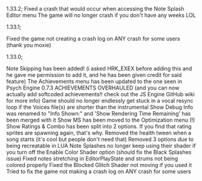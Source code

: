 1.33.2;
Fixed a crash that would occur when accessing the Note Splash Editor menu
The game will no longer crash if you don't have any weeks LOL

1.33.1;

Fixed the game not creating a crash log on ANY crash for some users (thank you moxie)

1.33.0;

Note Skipping has been added! (i asked HRK_EXEX before adding this and he gave me permission to add it, and he has been given credit for said feature)
The Achievements menu has been updated to the one seen in Psych Engine 0.7.3
ACHIEVEMENTS OVERHAULED (and you can now actually add softcoded achievements!! check out the JS Engine GitHub wiki for more info)
Game should no longer endlessly get stuck in a vocal resync loop if the Voices file(s) are shorter than the instrumental
Show Debug Info was renamed to "Info Shown:" and 'Show Rendering Time Remaining' has been merged with it
Show MS has been moved to the Optimization menu
(!) Show Ratings & Combo has been split into 2 options. If you find that rating sprites are spawning again, that's why.
Removed the health tween when a song starts (it's cool but people don't need that)
Removed 3 options due to being recreatable in LUA
Note Splashes no longer keep using their shader if you turn off the Enable Color Shader option (should fix the Black Splashes issue)
Fixed notes stretching in EditorPlayState and strums not being colored properly
Fixed the Blocked Glitch Shader not moving if you used it
Tried to fix the game not making a crash log on ANY crash for some users